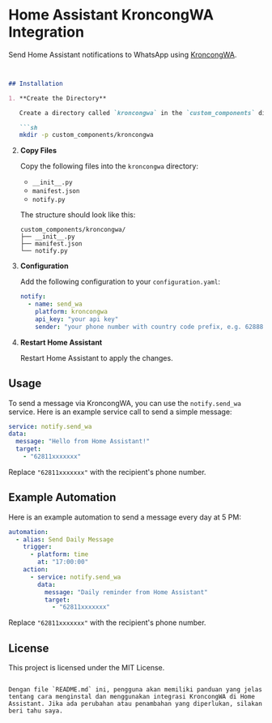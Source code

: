 # Home Assistant KroncongWA Integration

Send Home Assistant notifications to WhatsApp using [KroncongWA](http://notify.obhy.net).
```markdown


## Installation

1. **Create the Directory**

   Create a directory called `kroncongwa` in the `custom_components` directory of your Home Assistant configuration.

   ```sh
   mkdir -p custom_components/kroncongwa
   ```

2. **Copy Files**

   Copy the following files into the `kroncongwa` directory:

   - `__init__.py`
   - `manifest.json`
   - `notify.py`

   The structure should look like this:

   ```
   custom_components/kroncongwa/
   ├── __init__.py
   ├── manifest.json
   └── notify.py
   ```

3. **Configuration**

   Add the following configuration to your `configuration.yaml`:

   ```yaml
   notify:
     - name: send_wa
       platform: kroncongwa
       api_key: "your api key"
       sender: "your phone number with country code prefix, e.g. 62888xxxx"
   ```

4. **Restart Home Assistant**

   Restart Home Assistant to apply the changes.

## Usage

To send a message via KroncongWA, you can use the `notify.send_wa` service. Here is an example service call to send a simple message:

```yaml
service: notify.send_wa
data:
  message: "Hello from Home Assistant!"
  target:
    - "62811xxxxxxx"
```

Replace `"62811xxxxxxx"` with the recipient's phone number.

## Example Automation

Here is an example automation to send a message every day at 5 PM:

```yaml
automation:
  - alias: Send Daily Message
    trigger:
      - platform: time
        at: "17:00:00"
    action:
      - service: notify.send_wa
        data:
          message: "Daily reminder from Home Assistant"
          target:
            - "62811xxxxxxx"
```

Replace `"62811xxxxxxx"` with the recipient's phone number.

## License

This project is licensed under the MIT License.
```

Dengan file `README.md` ini, pengguna akan memiliki panduan yang jelas tentang cara menginstal dan menggunakan integrasi KroncongWA di Home Assistant. Jika ada perubahan atau penambahan yang diperlukan, silakan beri tahu saya.
